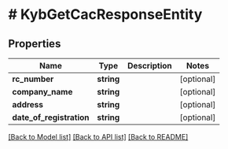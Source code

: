 # # KybGetCacResponseEntity

## Properties

Name | Type | Description | Notes
------------ | ------------- | ------------- | -------------
**rc_number** | **string** |  | [optional]
**company_name** | **string** |  | [optional]
**address** | **string** |  | [optional]
**date_of_registration** | **string** |  | [optional]

[[Back to Model list]](../../README.md#models) [[Back to API list]](../../README.md#endpoints) [[Back to README]](../../README.md)
